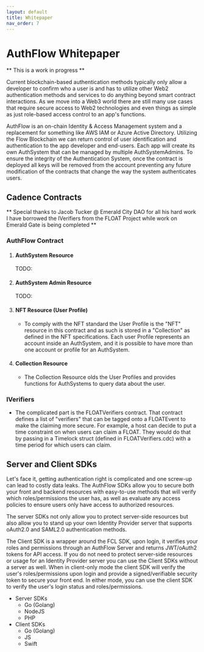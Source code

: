 ```yaml
---
layout: default
title: Whitepaper
nav_order: 7
---
```


# AuthFlow Whitepaper

** This is a work in progress **

Current blockchain-based authentication methods typically only allow a developer to confirm who a user is and has to utilize other Web2 authentication methods and services to do anything beyond smart contract interactions. As we move into a Web3 world there are still many use cases that require secure access to Web2 technologies and even things as simple as just role-based access control to an app's functions.

AuthFlow is an on-chain Identity & Access Management system and a replacement for something like AWS IAM or Azure Active Directory. Utilizing the Flow Blockchain we can return control of user identification and authentication to the app developer and end-users. Each app will create its own AuthSystem that can be managed by multiple AuthSystemAdmins. To ensure the integrity of the Authentication System, once the contract is deployed all keys will be removed from the account preventing any future modification of the contracts that change the way the system authenticates users.

## Cadence Contracts

** Special thanks to Jacob Tucker @ Emerald City DAO for all his hard work I have borrowed the IVerifiers from the FLOAT Project while work on Emerald Gate is being completed **

### AuthFlow Contract

1. #### AuthSystem Resource
    TODO: 

2. #### AuthSystem Admin Resource
    TODO: 

3. #### NFT Resource (User Profile)
    * To comply with the NFT standard the User Profile is the "NFT" resource in this contract and as such is stored in a "Collection" as defined in the NFT specifications. Each user Profile represents an account inside an AuthSystem, and it is possible to have more than one account or profile for an AuthSystem.

4. #### Collection Resource
    * The Collection Resource olds the User Profiles and provides functions for AuthSystems to query data about the user.

### IVerifiers

* The complicated part is the FLOATVerifiers contract. That contract defines a list of "verifiers" that can be tagged onto a FLOATEvent to make the claiming more secure. For example, a host can decide to put a time constraint on when users can claim a FLOAT. They would do that by passing in a Timelock struct (defined in FLOATVerifiers.cdc) with a time period for which users can claim.

## Server and Client SDKs

Let's face it, getting authentication right is complicated and one screw-up can lead to costly data leaks. The AuthFlow SDKs allow you to secure both your front and backend resources with easy-to-use methods that will verify which roles/permissions the user has, as well as evaluate any access policies to ensure users only have access to authorized resources.

The server SDKs not only allow you to protect server-side resources but also allow you to stand up your own Identity Provider server that supports oAuth2.0 and SAML2.0 authentication methods.

The Client SDK is a wrapper around the FCL SDK, upon login, it verifies your roles and permissions through an AuthFlow Server and returns JWT/oAuth2 tokens for API access. If you do not need to protect server-side resources or usage for an Identity Provider server you can use the Client SDKs without a server as well. When in client-only mode the client SDK will verify the user's roles/permissions upon login and provide a signed/verifiable security token to secure your front end. In either mode, you can use the client SDK to verify the user's login status and roles/permissions.

* Server SDKs
    * Go (Golang)
    * NodeJS
    * PHP
* Client SDKs
    * Go (Golang)
    * JS
    * Swift